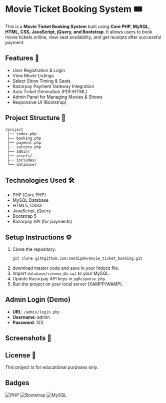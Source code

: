 
# Movie Ticket Booking System 🎟️

This is a **Movie Ticket Booking System** built using **Core PHP, MySQL, HTML, CSS, JavaScript, jQuery, and Bootstrap**. 
It allows users to book movie tickets online, view seat availability, and get receipts after successful payment.

## Features 🚀
- User Registration & Login
- View Movie Listings
- Select Show Timing & Seats
- Razorpay Payment Gateway Integration
- Auto Ticket Generation (PDF/HTML)
- Admin Panel for Managing Movies & Shows
- Responsive UI (Bootstrap)

## Project Structure 📂
```
/project
 ├── index.php
 ├── booking.php
 ├── payment.php
 ├── success.php
 ├── admin/
 ├── assets/
 ├── includes/
 └── database/
```

## Technologies Used 🛠️
- PHP (Core PHP)
- MySQL Database
- HTML5, CSS3
- JavaScript, jQuery
- Bootstrap 5
- Razorpay API (for payments)

## Setup Instructions ⚙️
1. Clone the repository:
   ```bash
   git clone git@github.com:sandipmk/movie_ticket_booking.git
   ```
2. download master code and save in your htdocs file.
3. Import `database/cinema_db.sql` to your MySQL.
4. Update Razorpay API keys in `pgResponse.php`.
5. Run the project on your local server (XAMPP/WAMP).

## Admin Login (Demo)
- **URL**: `/admin/login.php`
- **Username**: admin
- **Password**: 123

## Screenshots 📸


## License 📄
This project is for educational purposes only.

## Badges
![PHP](https://img.shields.io/badge/PHP-7.4-blue)
![Bootstrap](https://img.shields.io/badge/Bootstrap-5-orange)
![MySQL](https://img.shields.io/badge/MySQL-5.7-blue)
